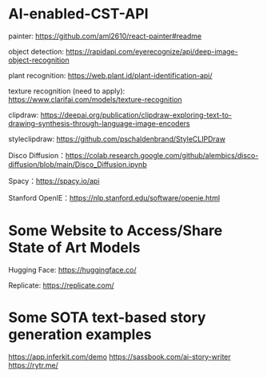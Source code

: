 # AI-enabled-CST-API

painter: https://github.com/aml2610/react-painter#readme

object detection: https://rapidapi.com/eyerecognize/api/deep-image-object-recognition

plant recognition: https://web.plant.id/plant-identification-api/

texture recognition (need to apply): https://www.clarifai.com/models/texture-recognition

clipdraw: https://deepai.org/publication/clipdraw-exploring-text-to-drawing-synthesis-through-language-image-encoders

styleclipdraw: https://github.com/pschaldenbrand/StyleCLIPDraw

Disco Diffusion：https://colab.research.google.com/github/alembics/disco-diffusion/blob/main/Disco_Diffusion.ipynb

Spacy：https://spacy.io/api

Stanford OpenIE：https://nlp.stanford.edu/software/openie.html

# Some Website to Access/Share State of Art Models

Hugging Face: https://huggingface.co/

Replicate: https://replicate.com/

# Some SOTA text-based story generation examples

https://app.inferkit.com/demo
https://sassbook.com/ai-story-writer
https://rytr.me/ 


